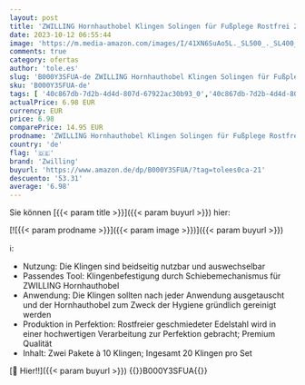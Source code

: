 ```yaml
---
layout: post
title: 'ZWILLING Hornhauthobel Klingen Solingen für Fußplege Rostfrei 20 Stück/Einzeln Verpackt'
date: 2023-10-12 06:55:44
image: 'https://m.media-amazon.com/images/I/41XN6SuAo5L._SL500_._SL400_.jpg'
comments: true
category: ofertas
author: 'tole.es'
slug: 'B000Y3SFUA-de ZWILLING Hornhauthobel Klingen Solingen für Fußplege...'
sku: 'B000Y3SFUA-de'
tags: [ '40c867db-7d2b-4d4d-807d-67922ac30b93_0','40c867db-7d2b-4d4d-807d-67922ac30b93_5201','40c867db-7d2b-4d4d-807d-67922ac30b93_9401','5ab888ec-3252-4b9c-93a6-040061f9f9bc_0','5ab888ec-3252-4b9c-93a6-040061f9f9bc_4501','5f3df20f-9e8c-400e-8a52-d74f2eefbfe7_0','5f3df20f-9e8c-400e-8a52-d74f2eefbfe7_5501','Amazon Med+Care','Arborist Merchandising Root','Custom Stores','Cutter & Zubehör für die Fußpflege','Drogerie & Beauty: Gutscheinaktion 5 EUR geschenkt','Drogerie & Körperpflege','Fußpflege','Haut, Haare & Nägel','Hilfsmittel für die Fußpflege','Hornhaut & Schrunden','John Frieda Aktion','Kosmetik','Medizin & Erste Hilfe','Self Service','Special Features Stores','consumablesbeauty','zwilling','🇩🇪', ]
actualPrice: 6.98 EUR
currency: EUR
price: 6.98
comparePrice: 14.95 EUR
prodname: 'ZWILLING Hornhauthobel Klingen Solingen für Fußplege Rostfrei 20 Stück/Einzeln Verpackt'
country: 'de'
flag: '🇩🇪'
brand: 'Zwilling'
buyurl: 'https://www.amazon.de/dp/B000Y3SFUA/?tag=tolees0ca-21'
descuento: '53.31'
average: '6.98'
---
```


Sie können [{{< param title >}}]({{< param buyurl >}}) hier:

[![{{< param prodname >}}]({{< param image >}})]({{< param buyurl >}})

ℹ️:

- Nutzung: Die Klingen sind beidseitig nutzbar und auswechselbar
- Passendes Tool: Klingenbefestigung durch Schiebemechanismus für ZWILLING Hornhauthobel
- Anwendung: Die Klingen sollten nach jeder Anwendung ausgetauscht und der Hornhauthobel zum Zweck der Hygiene gründlich gereinigt werden
- Produktion in Perfektion: Rostfreier geschmiedeter Edelstahl wird in einer hochwertigen Verarbeitung zur Perfektion gebracht; Premium Qualität
- Inhalt: Zwei Pakete à 10 Klingen; Ingesamt 20 Klingen pro Set

[🛒 Hier!!]({{< param buyurl >}})
{{<world>}}B000Y3SFUA{{</world>}}
